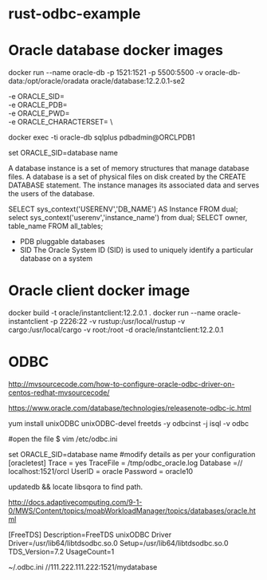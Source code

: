 # rust-odbc-example

# Oracle database docker images
docker run --name oracle-db -p 1521:1521 -p 5500:5500 -v oracle-db-data:/opt/oracle/oradata  oracle/database:12.2.0.1-se2

-e ORACLE_SID=<your SID> \
-e ORACLE_PDB=<your PDB name> \
-e ORACLE_PWD=<your database passwords> \
-e ORACLE_CHARACTERSET=<your character set> \

docker exec -ti oracle-db sqlplus pdbadmin@ORCLPDB1

set ORACLE_SID=database name

A database instance is a set of memory structures that manage database files.
A database is a set of physical files on disk created by the CREATE DATABASE statement. The instance manages its associated data and serves the users of the database.

SELECT sys_context('USERENV','DB_NAME') AS Instance FROM dual;
select sys_context('userenv','instance_name') from dual;
SELECT owner, table_name FROM all_tables;


* PDB pluggable databases
* SID The Oracle System ID (SID) is used to uniquely identify a particular database on a system

# Oracle client docker image
docker build -t oracle/instantclient:12.2.0.1 .
docker run --name oracle-instantclient -p 2226:22 -v rustup:/usr/local/rustup -v cargo:/usr/local/cargo -v root:/root -d oracle/instantclient:12.2.0.1

# ODBC
http://mvsourcecode.com/how-to-configure-oracle-odbc-driver-on-centos-redhat-mvsourcecode/


https://www.oracle.com/database/technologies/releasenote-odbc-ic.html



yum install unixODBC unixODBC-devel freetds -y
odbcinst -j
isql -v odbc

#open the file
$ vim /etc/odbc.ini

set ORACLE_SID=database name
#modify details as per your configuration
[oracletest]
Trace = yes
TraceFile = /tmp/odbc_oracle.log
Database =// localhost:1521/orcl
UserID = oracle
Password = oracle10


updatedb && locate libsqora to find path.

http://docs.adaptivecomputing.com/9-1-0/MWS/Content/topics/moabWorkloadManager/topics/databases/oracle.html

[FreeTDS]
Description=FreeTDS unixODBC Driver
Driver=/usr/lib64/libtdsodbc.so.0
Setup=/usr/lib64/libtdsodbc.so.0
TDS_Version=7.2
UsageCount=1


~/.odbc.ini
//111.222.111.222:1521/mydatabase